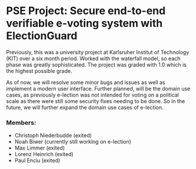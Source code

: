 # PSE Project: Secure end-to-end verifiable e-voting system with ElectionGuard

Previously, this was a university project at Karlsruher Institut of Technology (KIT) over a six month period. Worked with the waterfall model, so each phase was greatly sophisticated. The project was graded with 1.0 which is the highest possible grade.

As of now, we will resolve some minor bugs and issues as well as implement a modern user interface. Further planned, will be the domain use cases, as previously e-lection was not intended for voting on a political scale as there were still some security fixes needing to be done. So in the future, we will further expand the domain use cases of e-lection.

### Members:
- Christoph Niederbudde (exited)
- Noah Biwer (currently still working on e-lection)
- Max Limmer (exited)
- Lorenz Heinrich (exited)
- Paul Enciu (exited)